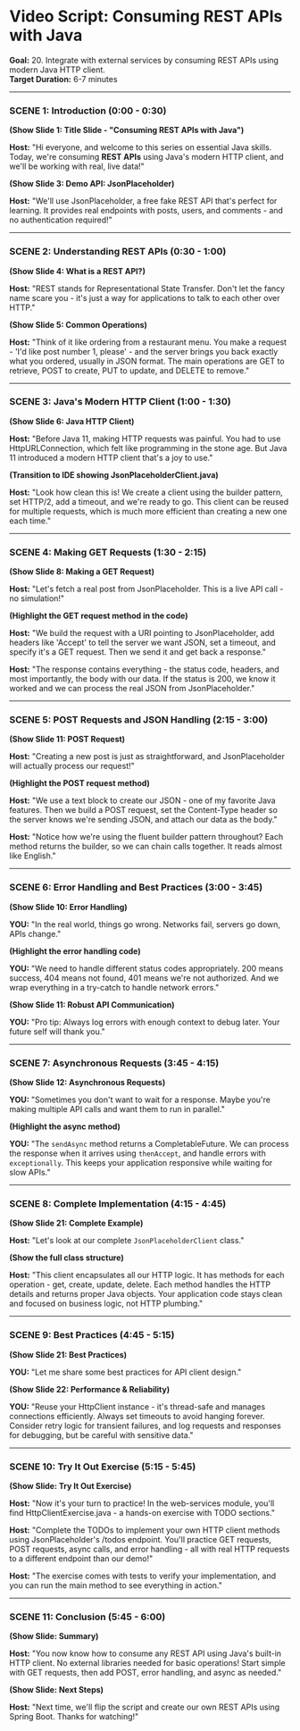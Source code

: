 # Video Script: Consuming REST APIs with Java

**Goal:** 20. Integrate with external services by consuming REST APIs using modern Java HTTP client.  
**Target Duration:** 6-7 minutes

---

### SCENE 1: Introduction (0:00 - 0:30)

**(Show Slide 1: Title Slide - "Consuming REST APIs with Java")**

**Host:**
"Hi everyone, and welcome to this series on essential Java skills. Today, we're consuming **REST APIs** using Java's modern HTTP client, and we'll be working with real, live data!"

**(Show Slide 3: Demo API: JsonPlaceholder)**

**Host:**
"We'll use JsonPlaceholder, a free fake REST API that's perfect for learning. It provides real endpoints with posts, users, and comments - and no authentication required!"

---

### SCENE 2: Understanding REST APIs (0:30 - 1:00)

**(Show Slide 4: What is a REST API?)**

**Host:**
"REST stands for Representational State Transfer. Don't let the fancy name scare you - it's just a way for applications to talk to each other over HTTP."

**(Show Slide 5: Common Operations)**

**Host:**
"Think of it like ordering from a restaurant menu. You make a request - 'I'd like post number 1, please' - and the server brings you back exactly what you ordered, usually in JSON format. The main operations are GET to retrieve, POST to create, PUT to update, and DELETE to remove."

---

### SCENE 3: Java's Modern HTTP Client (1:00 - 1:30)

**(Show Slide 6: Java HTTP Client)**

**Host:**
"Before Java 11, making HTTP requests was painful. You had to use HttpURLConnection, which felt like programming in the stone age. But Java 11 introduced a modern HTTP client that's a joy to use."

**(Transition to IDE showing JsonPlaceholderClient.java)**

**Host:**
"Look how clean this is! We create a client using the builder pattern, set HTTP/2, add a timeout, and we're ready to go. This client can be reused for multiple requests, which is much more efficient than creating a new one each time."

---

### SCENE 4: Making GET Requests (1:30 - 2:15)

**(Show Slide 8: Making a GET Request)**

**Host:**
"Let's fetch a real post from JsonPlaceholder. This is a live API call - no simulation!"

**(Highlight the GET request method in the code)**

**Host:**
"We build the request with a URI pointing to JsonPlaceholder, add headers like 'Accept' to tell the server we want JSON, set a timeout, and specify it's a GET request. Then we send it and get back a response."

**Host:**
"The response contains everything - the status code, headers, and most importantly, the body with our data. If the status is 200, we know it worked and we can process the real JSON from JsonPlaceholder."

---

### SCENE 5: POST Requests and JSON Handling (2:15 - 3:00)

**(Show Slide 11: POST Request)**

**Host:**
"Creating a new post is just as straightforward, and JsonPlaceholder will actually process our request!"

**(Highlight the POST request method)**

**Host:**
"We use a text block to create our JSON - one of my favorite Java features. Then we build a POST request, set the Content-Type header so the server knows we're sending JSON, and attach our data as the body."

**Host:**
"Notice how we're using the fluent builder pattern throughout? Each method returns the builder, so we can chain calls together. It reads almost like English."

---

### SCENE 6: Error Handling and Best Practices (3:00 - 3:45)

**(Show Slide 10: Error Handling)**

**YOU:**
"In the real world, things go wrong. Networks fail, servers go down, APIs change."

**(Highlight the error handling code)**

**YOU:**
"We need to handle different status codes appropriately. 200 means success, 404 means not found, 401 means we're not authorized. And we wrap everything in a try-catch to handle network errors."

**(Show Slide 11: Robust API Communication)**

**YOU:**
"Pro tip: Always log errors with enough context to debug later. Your future self will thank you."

---

### SCENE 7: Asynchronous Requests (3:45 - 4:15)

**(Show Slide 12: Asynchronous Requests)**

**YOU:**
"Sometimes you don't want to wait for a response. Maybe you're making multiple API calls and want them to run in parallel."

**(Highlight the async method)**

**YOU:**
"The `sendAsync` method returns a CompletableFuture. We can process the response when it arrives using `thenAccept`, and handle errors with `exceptionally`. This keeps your application responsive while waiting for slow APIs."

---

### SCENE 8: Complete Implementation (4:15 - 4:45)

**(Show Slide 21: Complete Example)**

**Host:**
"Let's look at our complete `JsonPlaceholderClient` class."

**(Show the full class structure)**

**Host:**
"This client encapsulates all our HTTP logic. It has methods for each operation - get, create, update, delete. Each method handles the HTTP details and returns proper Java objects. Your application code stays clean and focused on business logic, not HTTP plumbing."

---

### SCENE 9: Best Practices (4:45 - 5:15)

**(Show Slide 21: Best Practices)**

**YOU:**
"Let me share some best practices for API client design."

**(Show Slide 22: Performance & Reliability)**

**YOU:**
"Reuse your HttpClient instance - it's thread-safe and manages connections efficiently. Always set timeouts to avoid hanging forever. Consider retry logic for transient failures, and log requests and responses for debugging, but be careful with sensitive data."

---

### SCENE 10: Try It Out Exercise (5:15 - 5:45)

**(Show Slide: Try It Out Exercise)**

**Host:**
"Now it's your turn to practice! In the web-services module, you'll find HttpClientExercise.java - a hands-on exercise with TODO sections."

**Host:**
"Complete the TODOs to implement your own HTTP client methods using JsonPlaceholder's /todos endpoint. You'll practice GET requests, POST requests, async calls, and error handling - all with real HTTP requests to a different endpoint than our demo!"

**Host:**
"The exercise comes with tests to verify your implementation, and you can run the main method to see everything in action."

---

### SCENE 11: Conclusion (5:45 - 6:00)

**(Show Slide: Summary)**

**Host:**
"You now know how to consume any REST API using Java's built-in HTTP client. No external libraries needed for basic operations! Start simple with GET requests, then add POST, error handling, and async as needed."

**(Show Slide: Next Steps)**

**Host:**
"Next time, we'll flip the script and create our own REST APIs using Spring Boot. Thanks for watching!"